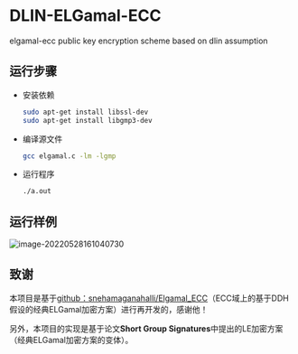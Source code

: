 # DLIN-ELGamal-ECC
elgamal-ecc public key encryption scheme based on dlin assumption

## 运行步骤

* 安装依赖

  ```bash
  sudo apt-get install libssl-dev
  sudo apt-get install libgmp3-dev
  ```

* 编译源文件

  ```bash
  gcc elgamal.c -lm -lgmp
  ```

* 运行程序

  ```bash
  ./a.out
  ```

## 运行样例

![image-20220528161040730](C:\Users\Win10\AppData\Roaming\Typora\typora-user-images\image-20220528161040730.png)

## 致谢

本项目是基于[github：snehamaganahalli/Elgamal_ECC](https://github.com/snehamaganahalli/Elgamal_ECC)（ECC域上的基于DDH假设的经典ELGamal加密方案）进行再开发的，感谢他！

另外，本项目的实现是基于论文**Short Group Signatures**中提出的LE加密方案（经典ELGamal加密方案的变体）。